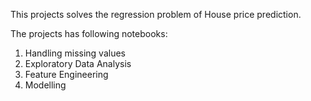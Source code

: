This projects solves the regression problem of House price prediction.

The projects has following notebooks:
1. Handling missing values
2. Exploratory Data Analysis
3. Feature Engineering
4. Modelling
